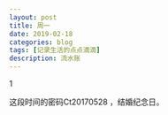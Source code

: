 ```yaml
---
layout: post
title: 周一
date: 2019-02-18
categories: blog
tags: [记录生活的点点滴滴]
description: 流水账
---
```


1 

这段时间的密码Ct20170528 ，结婚纪念日。
















